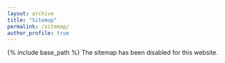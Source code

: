 ```yaml
---
layout: archive
title: "Sitemap"
permalink: /sitemap/
author_profile: true
---
```


{% include base_path %}
The sitemap has been disabled for this website.
